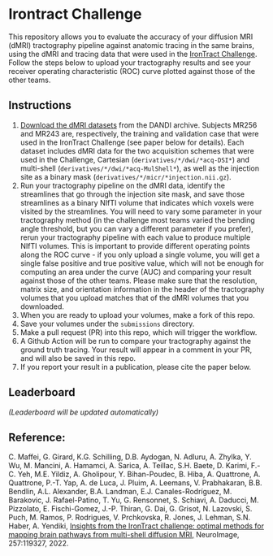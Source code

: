 # Irontract Challenge

This repository allows you to evaluate the accuracy of your diffusion MRI (dMRI) tractography pipeline against anatomic tracing in the same brains, using the dMRI and tracing data that were used in the [IronTract Challenge](https://irontract.mgh.harvard.edu/). Follow the steps below to upload your tractography results and see your receiver operating characteristic (ROC) curve plotted against those of the other teams.

## Instructions

1. [Download the dMRI datasets](https://dandiarchive.org/dandiset/001289?search=irontract&pos=1) from the DANDI archive. Subjects MR256 and MR243 are, respectively, the training and validation case that were used in the IronTract Challenge (see paper below for details). Each dataset includes dMRI data for the two acquisition schemes that were used in the Challenge, Cartesian (`derivatives/*/dwi/*acq-DSI*`) and multi-shell (`derivatives/*/dwi/*acq-MulShell*`), as well as the injection site as a binary mask (`derivatives/*/micr/*injection.nii.gz`).
2. Run your tractography pipeline on the dMRI data, identify the streamlines that go through the injection site mask, and save those streamlines as a binary NIfTI volume that indicates which voxels were visited by the streamlines. You will need to vary some parameter in your tractography method (in the challenge most teams varied the bending angle threshold, but you can vary a different parameter if you prefer), rerun your tractography pipeline with each value to produce multiple NIfTI volumes. This is important to provide different operating points along the ROC curve - if you only upload a single volume, you will get a single false positive and true positive value, which will not be enough for computing an area under the curve (AUC) and comparing your result against those of the other teams. Please make sure that the resolution, matrix size, and orientation information in the header of the tractography volumes that you upload matches that of the dMRI volumes that you downloaded.
3. When you are ready to upload your volumes, make a fork of this repo.
4. Save your volumes under the `submissions` directory.
5. Make a pull request (PR) into this repo, which will trigger the workflow.
6. A Github Action will be run to compare your tractography against the ground truth tracing. Your result will appear in a comment in your PR, and will also be saved in this repo.
7. If you report your result in a publication, please cite the paper below.

## Leaderboard

<!-- START_LEADERBOARD -->
_(Leaderboard will be updated automatically)_

<!-- END_LEADERBOARD -->


## Reference:
C. Maffei, G. Girard, K.G. Schilling, D.B. Aydogan, N. Adluru, A. Zhylka, Y. Wu, M. Mancini, A. Hamamci, A. Sarica, A. Teillac, S.H. Baete, D. Karimi, F.-C. Yeh, M.E. Yildiz, A. Gholipour,  Y. Bihan-Poudec, B. Hiba, A. Quattrone, A. Quattrone, P.-T. Yap, A. de Luca, J. Pluim, A. Leemans, V. Prabhakaran, B.B. Bendlin, A.L. Alexander, B.A. Landman, E.J. Canales-Rodríguez, M. Barakovic,  J. Rafael-Patino, T. Yu, G. Rensonnet, S. Schiavi, A. Daducci, M. Pizzolato, E. Fischi-Gomez, J.-P. Thiran, G. Dai, G. Grisot, N. Lazovski, S. Puch, M. Ramos, P. Rodrigues, V. Prchkovska, R. Jones, J. Lehman, S.N. Haber, A. Yendiki, [Insights from the IronTract challenge: optimal methods for mapping brain pathways from multi-shell diffusion MRI,](https://www.sciencedirect.com/science/article/pii/S1053811922004463) NeuroImage, 257:119327, 2022.
